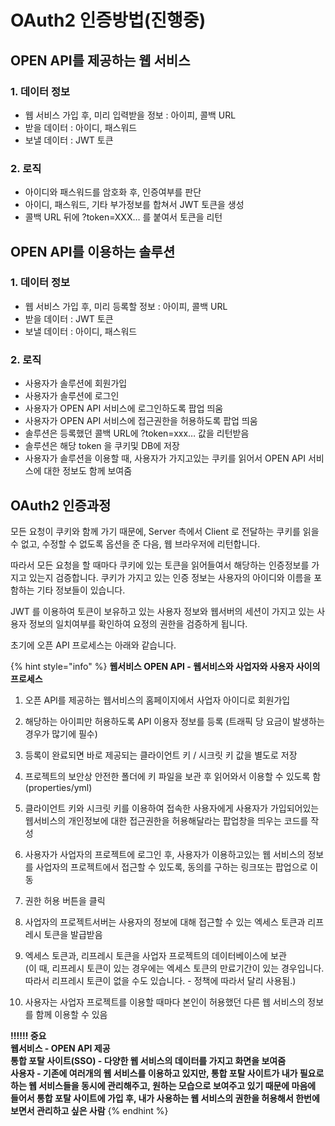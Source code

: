 # OAuth2 인증방법\(진행중\)

## OPEN API를 제공하는 웹 서비스

### 1. 데이터 정보

* 웹 서비스 가입 후, 미리 입력받을 정보 : 아이피, 콜백 URL 
* 받을 데이터 : 아이디, 패스워드 
* 보낼 데이터 : JWT 토큰

### 2. 로직

* 아이디와 패스워드를 암호화 후, 인증여부를 판단
* 아이디, 패스워드, 기타 부가정보를 합쳐서 JWT 토큰을 생성
* 콜백 URL 뒤에 ?token=XXX… 를 붙여서 토큰을 리턴

## OPEN API를 이용하는 솔루션

### 1. 데이터 정보

* 웹 서비스 가입 후, 미리 등록할 정보 : 아이피, 콜백 URL
* 받을 데이터 : JWT 토큰
* 보낼 데이터 : 아이디, 패스워드

### 2. 로직

* 사용자가 솔루션에 회원가입 
* 사용자가 솔루션에 로그인 
* 사용자가 OPEN API 서비스에 로그인하도록 팝업 띄움 
* 사용자가 OPEN API 서비스에 접근권한을 허용하도록 팝업 띄움 
* 솔루션은 등록했던 콜백 URL에 ?token=xxx… 값을 리턴받음 
* 솔루션은 해당 token 을 쿠키및 DB에 저장 
* 사용자가 솔루션을 이용할 때, 사용자가 가지고있는 쿠키를 읽어서 OPEN API 서비스에 대한 정보도 함께 보여줌

## OAuth2 인증과정

모든 요청이 쿠키와 함께 가기 때문에, Server 측에서 Client 로 전달하는 쿠키를 읽을 수 없고, 수정할 수 없도록 옵션을 준 다음, 웹 브라우저에 리턴합니다.

따라서 모든 요청을 할 때마다 쿠키에 있는 토큰을 읽어들여서 해당하는 인증정보를 가지고 있는지 검증합니다. 쿠키가 가지고 있는 인증 정보는 사용자의 아이디와 이름을 포함하는 기타 정보들이 있습니다.

JWT 를 이용하여 토큰이 보유하고 있는 사용자 정보와 웹서버의 세션이 가지고 있는 사용자 정보의 일치여부를 확인하여 요정의 권한을 검증하게 됩니다.

초기에 오픈 API 프로세스는 아래와 같습니다.

{% hint style="info" %}
**웹서비스 OPEN API - 웹서비스와 사업자와 사용자 사이의 프로세스**  
1. 오픈 API를 제공하는 웹서비스의 홈페이지에서 사업자 아이디로 회원가입  
  
2. 해당하는 아이피만 허용하도록 API 이용자 정보를 등록 \(트래픽 당 요금이 발생하는 경우가 많기에 필수\)  
  
3. 등록이 완료되면 바로 제공되는 클라이언트 키 / 시크릿 키 값을 별도로 저장  
  
4. 프로젝트의 보안상 안전한 폴더에 키 파일을 보관 후 읽어와서 이용할 수 있도록 함 \(properties/yml\)  
  
5. 클라이언트 키와 시크릿 키를 이용하여 접속한 사용자에게 사용자가 가입되어있는 웹서비스의 개인정보에 대한 접근권한을 허용해달라는 팝업창을 띄우는 코드를 작성  
  
6. 사용자가 사업자의 프로젝트에 로그인 후, 사용자가 이용하고있는 웹 서비스의 정보를 사업자의 프로젝트에서 접근할 수 있도록, 동의를 구하는 링크또는 팝업으로 이동  
  
7. 권한 허용 버튼을 클릭  
  
8. 사업자의 프로젝트서버는 사용자의 정보에 대해 접근할 수 있는 엑세스 토큰과 리프레시 토큰을 발급받음  
  
9. 엑세스 토큰과, 리프레시 토큰을 사업자 프로젝트의 데이터베이스에 보관  
\(이 때, 리프레시 토큰이 있는 경우에는 엑세스 토큰의 만료기간이 있는 경우입니다. 따라서 리프레시 토큰이 없을 수도 있습니다. - 정책에 따라서 달리 사용됨.\)  
  
10. 사용자는 사업자 프로젝트를 이용할 때마다 본인이 허용했던 다른 웹 서비스의 정보를 함께 이용할 수 있음  
  
**!!!!!! 중요  
웹서비스 - OPEN API 제공  
통합 포탈 사이트\(SSO\) - 다양한 웹 서비스의 데이터를 가지고 화면을 보여줌  
사용자 - 기존에 여러개의 웹 서비스를 이용하고 있지만, 통합 포탈 사이트가 내가 필요로하는 웹 서비스들을 동시에 관리해주고, 원하는 모습으로 보여주고 있기 때문에 마음에 들어서 통합 포탈 사이트에 가입 후, 내가 사용하는 웹 서비스의 권한을 허용해서 한번에 보면서 관리하고 싶은 사람**
{% endhint %}



